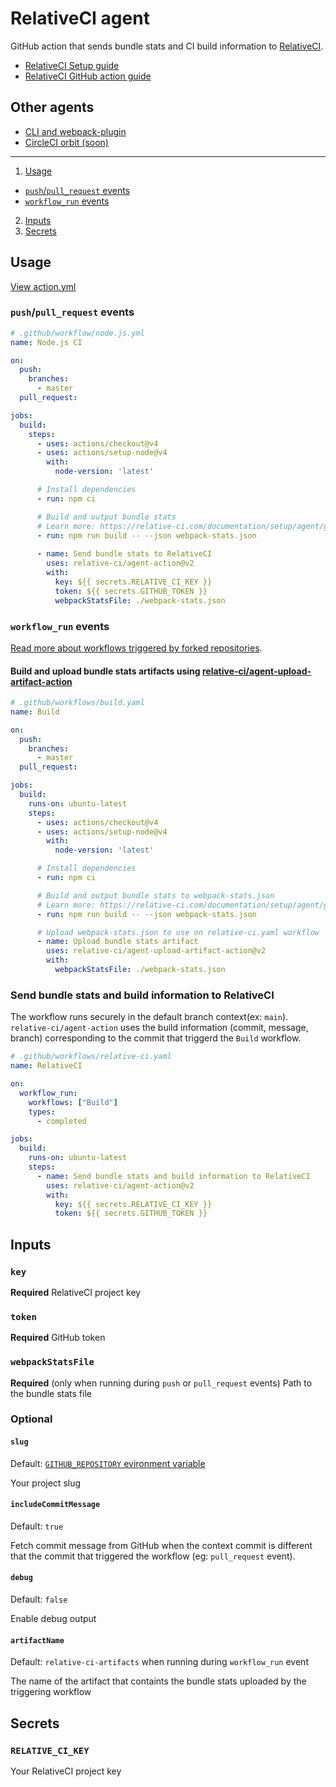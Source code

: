 # RelativeCI agent

GitHub action that sends bundle stats and CI build information to [RelativeCI](https://relative-ci.com).

- [RelativeCI Setup guide](https://relative-ci.com/documentation/setup)
- [RelativeCI GitHub action guide](https://relative-ci.com/documentation/setup/agent/github-action)

## Other agents

- [CLI and webpack-plugin](https://github.com/relative-ci/agent)
- [CircleCI orbit (soon)](https://github.com/relative-ci/roadmap/issues/46)

---

1. [Usage](#usage)
  - [`push`/`pull_request` events](#pushpull_request-events)
  - [`workflow_run` events](#workflow_run-events)
2. [Inputs](#inputs)
3. [Secrets](#secrets)


## Usage

[View action.yml](./action.yml)

### `push`/`pull_request` events

```yaml
# .github/workflow/node.js.yml
name: Node.js CI

on:
  push:
    branches:
      - master
  pull_request:

jobs:
  build:
    steps:
      - uses: actions/checkout@v4
      - uses: actions/setup-node@v4
        with:
          node-version: 'latest'

      # Install dependencies
      - run: npm ci

      # Build and output bundle stats
      # Learn more: https://relative-ci.com/documentation/setup/agent/github-action#step-1-output-bundle-stats-json-file
      - run: npm run build -- --json webpack-stats.json
      
      - name: Send bundle stats to RelativeCI
        uses: relative-ci/agent-action@v2
        with:
          key: ${{ secrets.RELATIVE_CI_KEY }}
          token: ${{ secrets.GITHUB_TOKEN }}
          webpackStatsFile: ./webpack-stats.json
```

### `workflow_run` events

[Read more about workflows triggered by forked repositories](https://relative-ci.com/documentation/setup/agent/github-action/#workflow_run-event).

#### Build and upload bundle stats artifacts using [relative-ci/agent-upload-artifact-action](https://github.com/relative-ci/agent-upload-artifact-action)

```yaml
# .github/workflows/build.yaml
name: Build

on:
  push:
    branches:
      - master
  pull_request:

jobs:
  build:
    runs-on: ubuntu-latest
    steps:
      - uses: actions/checkout@v4
      - uses: actions/setup-node@v4
        with:
          node-version: 'latest'

      # Install dependencies
      - run: npm ci

      # Build and output bundle stats to webpack-stats.json
      # Learn more: https://relative-ci.com/documentation/setup/agent/github-action#step-1-output-bundle-stats-json-file
      - run: npm run build -- --json webpack-stats.json

      # Upload webpack-stats.json to use on relative-ci.yaml workflow
      - name: Upload bundle stats artifact
        uses: relative-ci/agent-upload-artifact-action@v2
        with:
          webpackStatsFile: ./webpack-stats.json
```

### Send bundle stats and build information to RelativeCI 

The workflow runs securely in the default branch context(ex: `main`). `relative-ci/agent-action` uses the build information (commit, message, branch) corresponding to the commit that triggerd the `Build` workflow.

```yaml
# .github/workflows/relative-ci.yaml
name: RelativeCI

on:
  workflow_run:
    workflows: ["Build"]
    types:
      - completed

jobs:
  build:
    runs-on: ubuntu-latest
    steps:
      - name: Send bundle stats and build information to RelativeCI
        uses: relative-ci/agent-action@v2
        with:
          key: ${{ secrets.RELATIVE_CI_KEY }}
          token: ${{ secrets.GITHUB_TOKEN }}
```

## Inputs

### `key`

**Required** RelativeCI project key

### `token`

**Required** GitHub token

### `webpackStatsFile`

**Required** (only when running during `push` or `pull_request` events) Path to the bundle stats file

### Optional

#### `slug`

Default: [`GITHUB_REPOSITORY` evironment variable](https://docs.github.com/en/actions/reference/environment-variables#default-environment-variables)

Your project slug

#### `includeCommitMessage`

Default: `true`

Fetch commit message from GitHub when the context commit is different that the commit that triggered the workflow (eg: `pull_request` event).

#### `debug`

Default: `false`

Enable debug output

#### `artifactName`

Default: `relative-ci-artifacts` when running during `workflow_run` event

The name of the artifact that containts the bundle stats uploaded by the triggering workflow

## Secrets

### `RELATIVE_CI_KEY`

Your RelativeCI project key
